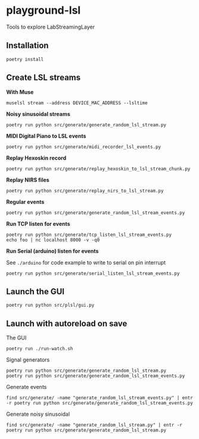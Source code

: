 # playground-lsl

Tools to explore LabStreamingLayer

## Installation

```
poetry install
```

## Create LSL streams

**With Muse**

```
muselsl stream --address DEVICE_MAC_ADDRESS --lsltime
```

**Noisy sinusoidal streams**

```
poetry run python src/generate/generate_random_lsl_stream.py
```

**MIDI Digital Piano to LSL events**

```
poetry run python src/generate/midi_recorder_lsl_events.py
```

**Replay Hexoskin record**

```
poetry run python src/generate/replay_hexoskin_to_lsl_stream_chunk.py
```

**Replay NIRS files**

```
poetry run python src/generate/replay_nirs_to_lsl_stream.py
```

**Regular events**

```
poetry run python src/generate/generate_random_lsl_stream_events.py
```

**Run TCP listen for events**

```
poetry run python src/generate/tcp_listen_lsl_stream_events.py
echo foo | nc localhost 8000 -v -q0
```

**Run Serial (arduino) listen for events**

See `./arduino` for code example to write to serial on pin interrupt

```
poetry run python src/generate/serial_listen_lsl_stream_events.py
```

## Launch the GUI

```
poetry run python src/plsl/gui.py
```

## Launch with autoreload on save

The GUI

```
poetry run ./run-watch.sh
```

Signal generators

```
poetry run python src/generate/generate_random_lsl_stream.py
poetry run python src/generate/generate_random_lsl_stream_events.py
```

Generate events

```
find src/generate/ -name "generate_random_lsl_stream_events.py" | entr -r poetry run python src/generate/generate_random_lsl_stream_events.py
```

Generate noisy sinusoidal

```
find src/generate/ -name "generate_random_lsl_stream.py" | entr -r poetry run python src/generate/generate_random_lsl_stream.py
```
